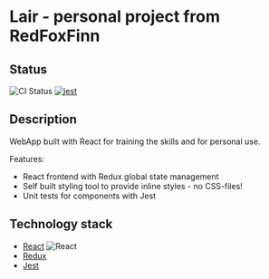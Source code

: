 
# Lair - personal project from RedFoxFinn

## Status

![CI Status](https://github.com/RedFoxFinn/lair/workflows/lair%20frontend%20unit%20tests/badge.svg)
[![jest](https://jestjs.io/img/jest-badge.svg)](https://github.com/facebook/jest)

## Description

WebApp built with React for training the skills and for personal use.

Features:

- React frontend with Redux global state management
- Self built styling tool to provide inline styles - no CSS-files!
- Unit tests for components with Jest

## Technology stack

- [React](https://reactjs.org)
![React](https://api.iconify.design/vscode-icons:file-type-reactjs.svg?height=12)
- [Redux](https://redux.js.org/)
- [Jest](https://jestjs.io)